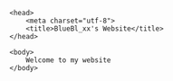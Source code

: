 <!--validator.w3.org-->
<!--https://jigsaw.w3.org/css-validator/-->

<html lang = "en">
 
    <head>
        <meta charset="utf-8">
        <title>BlueBl_xx's Website</title>
    </head>

    <body>
        Welcome to my website
    </body>
</html>
